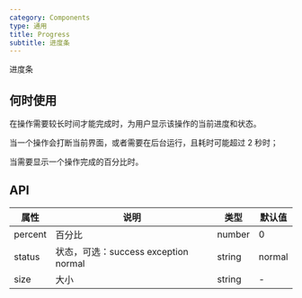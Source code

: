 ```yaml
---
category: Components
type: 通用
title: Progress
subtitle: 进度条
---
```


进度条

## 何时使用

在操作需要较长时间才能完成时，为用户显示该操作的当前进度和状态。

当一个操作会打断当前界面，或者需要在后台运行，且耗时可能超过 2 秒时；

当需要显示一个操作完成的百分比时。

## API

| 属性 | 说明 | 类型 | 默认值 |
| --- | ---  | --- | ---   |
| percent | 百分比 | number | 0 |
| status | 状态，可选：success exception normal | string | normal |
| size | 大小 | string | - |
